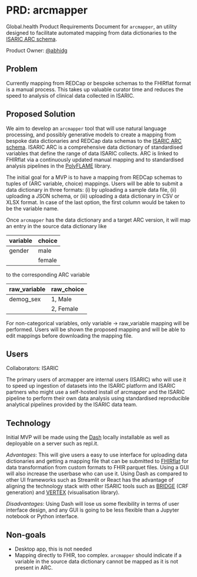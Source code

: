 # PRD: arcmapper

Global.health Product Requirements Document for `arcmapper`, an utility designed to facilitate automated mapping from data dictionaries to the [ISARIC ARC schema].

Product Owner: [@abhidg](https://github.com/abhidg)

## Problem

Currently mapping from REDCap or bespoke schemas to the FHIRflat format is a manual process.
This takes up valuable curator time and reduces the speed to analysis of clinical data collected in ISARIC.

## Proposed Solution

We aim to develop an `arcmapper` tool that will use natural language processing, and possibly generative models
to create a mapping from bespoke data dictionaries and REDCap data schemas to the [ISARIC ARC schema].
ISARIC ARC is a comprehensive data dictionary of standardised variables that define the range of data ISARIC collects.
ARC is linked to FHIRflat via a continuously updated manual mapping and to standardised analysis pipelines in the
[PolyFLAME](https://polyflame.readthedocs.io) library.

The initial goal for a MVP is to have a mapping from REDCap schemas to tuples of (ARC variable, choice) mappings.
Users will be able to submit a data dictionary in three formats: (i) by uploading a sample data file,
(ii) uploading a JSON schema, or (iii) uploading a data dictionary in CSV or XLSX format.
In case of the last option, the first column would be taken to be the variable name.

Once `arcmapper` has the data dictionary and a target ARC version, it will map an entry in the
source data dictionary like

| variable | choice |
|----------|--------|
| gender   | male   |
|          | female |

to the corresponding ARC variable

| raw_variable | raw_choice |
|--------------|------------|
| demog_sex    | 1, Male    |
|              | 2, Female  |

For non-categorical variables, only variable -> raw_variable mapping will be performed.
Users will be shown the proposed mapping and will be able to edit mappings before downloading the mapping file.

## Users

Collaborators: ISARIC

The primary users of arcmapper are internal users (ISARIC) who will use it to speed up ingestion of datasets into the ISARIC platform
and ISARIC partners who might use a self-hosted install of arcmapper and the ISARIC pipeline to perform their own data analysis using
standardised reproducible analytical pipelines provided by the ISARIC data team.

## Technology

Initial MVP will be made using the [Dash](https://dash.plotly.com) locally installable as well as deployable on a server such as repl.it.

*Advantages*: This will give users a easy to use interface for uploading data dictionaries and getting a mapping file that can be
submitted to [FHIRflat](https://fhirflat.readthedocs.io) for data transformation from custom formats to FHIR parquet files.
Using a GUI will also increase the userbase who can use it. Using Dash as compared to other UI frameworks such as Streamlit or React
has the advantage of aligning the technology stack with other ISARIC tools such as [BRIDGE](https://github.com/ISARICResearch/DataPlatform/tree/main/BRIDGE)
(CRF generation) and [VERTEX](https://github.com/ISARICResearch/VERTEX/) (visualisation library).

*Disadvantages*: Using Dash will lose us some flexibility in terms of user interface design, and any GUI is going to be
less flexible than a Jupyter notebook or Python interface.

## Non-goals

- Desktop app, this is not needed
- Mapping directly to FHIR, too complex. `arcmapper` should indicate if a variable in the source data dictionary cannot be mapped as it is not present in ARC.

[ISARIC ARC schema]: https://github.com/ISARICResearch/DataPlatform/tree/main/ARCH
